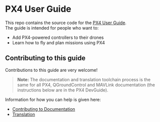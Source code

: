 # PX4 User Guide

This repo contains the source code for the [PX4 User Guide](https://docs.px4.io/en/).  
The guide is intended for people who want to:

* Add PX4-powered controllers to their drones
* Learn how to fly and plan missions using PX4

## Contributing to this guide

Contributions to this guide are very welcome!

> **Note:** The documentation and translation toolchain process is the same for all PX4, QGroundControl and MAVLink documentation (the instructions below are in the PX4 DevGuide).

Information for how you can help is given here:
- [Contributing to Documentation](https://dev.px4.io/en/contribute/docs.html)
- [Translation](https://dev.px4.io/en/contribute/translation.html)
